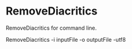 # RemoveDiacritics
RemoveDiacritics for command line.

RemoveDiacritics -i inputFile -o outputFile -utf8
